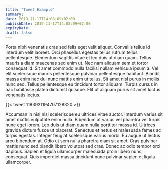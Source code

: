 ```yaml
---
title: "Tweet Example"
summary: 
date: 2019-11-17T14:08:09+02:00
publishDate: 2019-11-17T14:08:09+02:00
expiryDate: 
draft: false
---
```


Porta nibh venenatis cras sed felis eget velit aliquet. Convallis tellus id interdum velit laoreet. Orci phasellus egestas tellus rutrum tellus pellentesque. Elementum sagittis vitae et leo duis ut diam quam. Tellus mauris a diam maecenas sed enim ut. Nec nam aliquam sem et tortor consequat id. Sit amet commodo nulla facilisi nullam vehicula ipsum a. Vel elit scelerisque mauris pellentesque pulvinar pellentesque habitant. Blandit massa enim nec dui nunc mattis enim ut tellus. Sit amet nisl purus in mollis nunc sed. Tellus pellentesque eu tincidunt tortor aliquam. Turpis cursus in hac habitasse platea dictumst quisque. Elit ut aliquam purus sit amet luctus venenatis lectus.

{{< tweet 1193921194707128320 >}}

Accumsan in nisl nisi scelerisque eu ultrices vitae auctor. Interdum varius sit amet mattis vulputate enim nulla. Bibendum at varius vel pharetra vel turpis nunc eget lorem. Leo duis ut diam quam nulla porttitor massa id. Ultrices gravida dictum fusce ut placerat. Senectus et netus et malesuada fames ac turpis egestas. Integer feugiat scelerisque varius morbi. Eu augue ut lectus arcu bibendum at. Odio ut sem nulla pharetra diam sit amet. Cras pulvinar mattis nunc sed blandit libero volutpat sed cras. Donec ac odio tempor orci dapibus. Sapien et ligula ullamcorper malesuada proin libero nunc consequat. Quis imperdiet massa tincidunt nunc pulvinar sapien et ligula ullamcorper.
